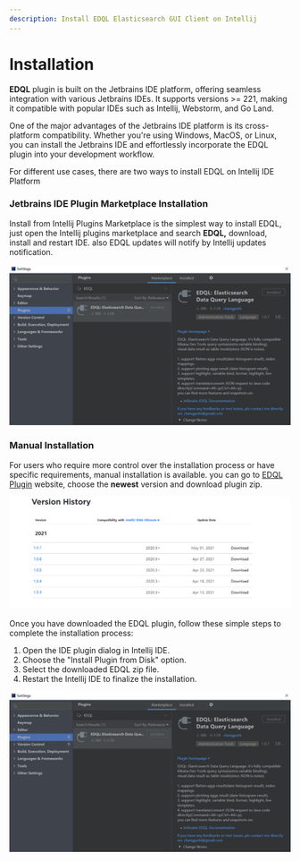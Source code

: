 ```yaml
---
description: Install EDQL Elasticsearch GUI Client on Intellij
---
```


# Installation

**EDQL** plugin is built on the Jetbrains IDE platform, offering seamless integration with various Jetbrains IDEs. It supports versions >= 221, making it compatible with popular IDEs such as Intellij, Webstorm, and Go Land.

One of the major advantages of the Jetbrains IDE platform is its cross-platform compatibility. Whether you're using Windows, MacOS, or Linux, you can install the Jetbrains IDE and effortlessly incorporate the EDQL plugin into your development workflow.

For different use cases, there are two ways to install EDQL on Intellij IDE Platform

### Jetbrains IDE Plugin Marketplace Installation

Install from Intellij Plugins Marketplace is the simplest way to install EDQL, just open the Intellij plugins marketplace and search **EDQL,** download, install and restart IDE. also EDQL updates will notify by Intellij updates notification.

![](/.gitbook/assets/install-edql.png)

### Manual Installation

For users who require more control over the installation process or have specific requirements, manual installation is available. you can go to [EDQL Plugin](https://plugins.jetbrains.com/plugin/16364-edql-elasticsearch-data-query-language) website, choose the **newest** version and download plugin zip.

![](/.gitbook/assets/manual-install.png)

Once you have downloaded the EDQL plugin, follow these simple steps to complete the installation process:

1. Open the IDE plugin dialog in Intellij IDE.
2. Choose the "Install Plugin from Disk" option.
3. Select the downloaded EDQL zip file.
4. Restart the Intellij IDE to finalize the installation.

![](</.gitbook/assets/install-edql (1).png>)
